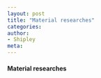 ```yaml
---
layout: post
title: "Material researches"
categories:
author:
- Shipley
meta:
---
```

#### Material researches
